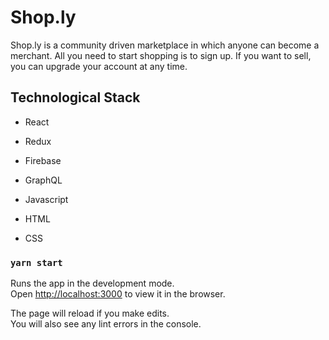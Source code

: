 # Shop.ly 

Shop.ly is a community driven marketplace in which anyone can become a merchant. 
All you need to start shopping is to sign up. If you want to sell, you can upgrade your account at any time.

## Technological Stack

- React
- Redux
- Firebase
- GraphQL

- Javascript
- HTML
- CSS

### `yarn start`

Runs the app in the development mode.<br />
Open [http://localhost:3000](http://localhost:3000) to view it in the browser.

The page will reload if you make edits.<br />
You will also see any lint errors in the console.
